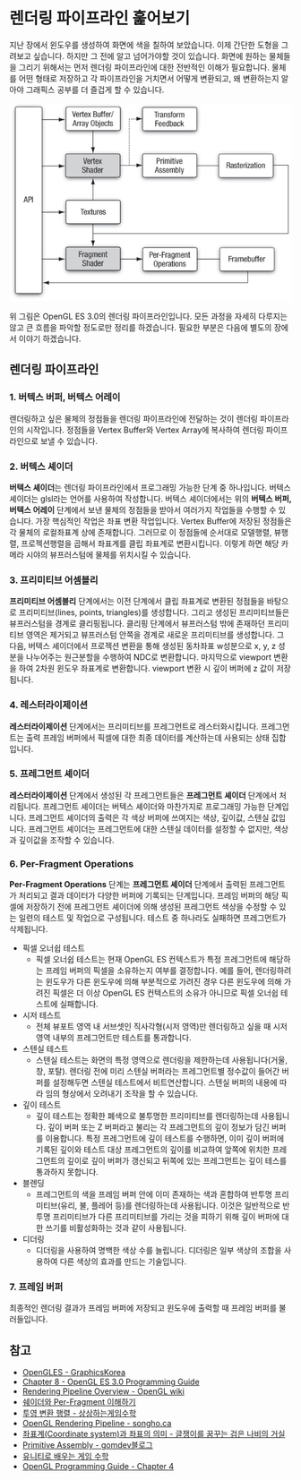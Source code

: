# 렌더링 파이프라인 훑어보기

지난 장에서 윈도우를 생성하여 화면에 색을 칠하여 보았습니다. 이제 간단한 도형을 그려보고 싶습니다. 하지만 그 전에 알고 넘어가야할 것이 있습니다.
화면에 원하는 물체들을 그리기 위해서는 먼저 렌더링 파이프라인에 대한 전반적인 이해가 필요합니다. 물체를 어떤 형태로 저장하고 각 파이프라인을 거치면서 어떻게 변환되고, 왜 변환하는지 알아야 그래픽스 공부를 더 즐겁게 할 수 있습니다.

![pipeline](./images/opengles_pipeline.jpeg)

위 그림은 OpenGL ES 3.0의 렌더링 파이프라인입니다. 모든 과정을 자세히 다루지는 않고 큰 흐름을 파악할 정도로만 정리를 하겠습니다. 필요한 부분은 다음에 별도의 장에서 이야기 하겠습니다.

## 렌더링 파이프라인

### 1. 버텍스 버퍼, 버텍스 어레이
렌더링하고 싶은 물체의 정점들을 렌더링 파이프라인에 전달하는 것이 렌더링 파이프라인의 시작입니다. 정점들을 Vertex Buffer와 Vertex Array에 복사하여 렌더링 파이프라인으로 보낼 수 있습니다.

### 2. 버텍스 셰이더
**버텍스 셰이더**는 렌더링 파이프라인에서 프로그래밍 가능한 단계 중 하나입니다. 버텍스 셰이더는 glsl라는 언어를 사용하여 작성합니다. 버텍스 셰이더에서는 위의 **버텍스 버퍼, 버텍스 어레이** 단계에서 보낸 물체의 정점들을 받아서 여러가지 작업들을 수행할 수 있습니다. 가장 핵심적인 작업은 좌표 변환 작업입니다. Vertex Buffer에 저장된 정점들은 각 물체의 로컬좌표계 상에 존재합니다. 그러므로 이 정점들에 순서대로 모델행렬, 뷰행렬, 프로젝션행렬을 곱해서 좌표계를 클립 좌표계로 변환시킵니다. 이렇게 하면 해당 카메라 시야의 뷰프러스텀에 물체를 위치시킬 수 있습니다.

### 3. 프리미티브 어셈블리
**프리미티브 어셈블리** 단계에서는 이전 단계에서 클립 좌표계로 변환된 정점들을 바탕으로 프리미티브(lines, points, triangles)를 생성합니다. 그리고 생성된 프리미티브들은 뷰프러스텀을 경계로 클리핑됩니다. 클리핑 단계에서 뷰프러스텀 밖에 존재하던 프리미티브 영역은 제거되고 뷰프러스텀 안쪽을 경계로 새로운 프리미티브를 생성합니다. 그 다음, 버텍스 셰이더에서 프로젝션 변환을 통해 생성된 동차좌표 w성분으로 x, y, z 성분을 나누어주는 원근분할을 수행하여 NDC로 변환합니다. 마지막으로 viewport 변환을 하여 2차원 윈도우 좌표계로 변환합니다. viewport 변환 시 깊이 버퍼에 z 값이 저장됩니다.

### 4. 레스터라이제이션
**레스터라이제이션** 단계에서는 프리미티브를 프레그먼트로 레스터화시킵니다. 프레그먼트는 출력 프레임 버퍼에서 픽셀에 대한 최종 데이터를 계산하는데 사용되는 상태 집합입니다.

### 5. 프레그먼트 셰이더
**레스터라이제이션** 단계에서 생성된 각 프레그먼트들은 **프레그먼트 셰이더** 단계에서 처리됩니다. 프레그먼트 셰이더는 버텍스 셰이더와 마찬가지로 프로그래밍 가능한 단계입니다. 프레그먼트 셰이더의 출력은 각 색상 버퍼에 쓰여지는 색상, 깊이값, 스텐실 값입니다. 프레그먼트 셰이더는 프레그먼트에 대한 스텐실 데이터를 설정할 수 없지만, 색상과 깊이값을 조작할 수 있습니다.

### 6. Per-Fragment Operations
**Per-Fragment Operations** 단계는 **프레그먼트 셰이더** 단계에서 출력된 프레그먼트가 처리되고 결과 데이터가 다양한 버퍼에 기록되는 단계입니다. 프레임 버퍼의 해당 픽셀에 저장하기 전에 프레그먼트 셰이더에 의해 생성된 프레그먼트 색상을 수정할 수 있는 일련의 테스트 및 작업으로 구성됩니다. 테스트 중 하나라도 실패하면 프레그먼트가 삭제됩니다.
- 픽셀 오너쉽 테스트
  - 픽셀 오너쉽 테스트는 현재 OpenGL ES 컨텍스트가 특정 프레그먼트에 해당하는 프레임 버퍼의 픽셀을 소유하는지 여부를 결정합니다. 예를 들어, 렌더링하려는 윈도우가 다른 윈도우에 의해 부분적으로 가려진 경우 다른 윈도우에 의해 가려진 픽셀은 더 이상 OpenGL ES 컨텍스트의 소유가 아니므로 픽셀 오너쉽 테스트에 실패합니다.
- 시저 테스트
  - 전체 뷰포트 영역 내 서브셋인 직사각형(시저 영역)만 렌더링하고 싶을 때 시저 영역 내부의 프레그먼트만 테스트를 통과합니다.
- 스텐실 테스트
  - 스텐실 테스트는 화면의 특정 영역으로 렌더링을 제한하는데 사용됩니다(거울, 창, 포탈). 렌더링 전에 미리 스텐실 버퍼라는 프레그먼트별 정수값이 들어간 버퍼를 설정해두면 스텐실 테스트에서 비트연산합니다. 스텐실 버퍼의 내용에 따라 임의 형상에서 오려내기 조작을 할 수 있습니다.
- 깊이 테스트
  - 깊이 테스트는 정확한 폐색으로 불투명한 프리미티브를 렌더링하는데 사용됩니다. 깊이 버퍼 또는 Z 버퍼라고 불리는 각 프레그먼트의 깊이 정보가 담긴 버퍼를 이용합니다. 특정 프레그먼트에 깊이 테스트를 수행하면, 이미 깊이 버퍼에 기록된 깊이와 테스트 대상 프레그먼트의 깊이를 비교하여 앞쪽에 위치한 프레그먼트의 깊이로 깊이 버퍼가 갱신되고 뒤쪽에 있는 프레그먼트는 깊이 테스를 통과하지 못합니다.
- 블렌딩
  - 프레그먼트의 색을 프레임 버퍼 안에 이미 존재하는 색과 혼합하여 반투명 프리미티브(유리, 불, 플레어 등)를 렌더링하는데 사용됩니다. 이것은 일반적으로 반투명 프리미티브가 다른 프리미티브를 가리는 것을 피하기 위해 깊이 버퍼에 대한 쓰기를 비활성화하는 것과 같이 사용됩니다.
- 디더링
  - 디더링을 사용하여 명백한 색상 수를 늘립니다. 디더링은 일부 색상의 조합을 사용하여 다른 색상의 효과를 만드는 기술입니다. 

### 7. 프레임 버퍼
최종적인 렌더링 결과가 프레임 버퍼에 저장되고 윈도우에 출력할 때 프레임 버퍼를 불러들입니다.

## 참고
- [OpenGLES - GraphicsKorea](https://github.com/GraphicsKorea/OpenGLES)
- [Chapter 8 - OpenGL ES 3.0 Programming Guide](https://www.oreilly.com/library/view/opengl-es-30/9780133440133/ch08.html#ch08fig01)
- [Rendering Pipeline Overview - OpenGL wiki](https://www.khronos.org/opengl/wiki/Rendering_Pipeline_Overview)
- [쉐이더와 Per-Fragment 이해하기](https://codingcoding.tistory.com/479)
- [투영 변환 행렬 - 상상하는게임수학](https://blog.naver.com/destiny9720/221425095052)
- [OpenGL Rendering Pipeline - songho.ca](http://www.songho.ca/opengl/gl_pipeline.html)
- [좌표계(Coordinate system)과 좌표의 의미 - 글쟁이를 꿈꾸는 검은 나비의 거실](https://m.blog.naver.com/luku756/222056517453)
- [Primitive Assembly - gomdev블로그](https://m.blog.naver.com/PostView.naver?isHttpsRedirect=true&blogId=gomdev&logNo=220111882882)
- [유니티로 배우는 게임 수학](https://www.hanbit.co.kr/store/books/look.php?p_code=B2485050358)
- [OpenGL Programming Guide - Chapter 4](http://www.glprogramming.com/red/chapter04.html)